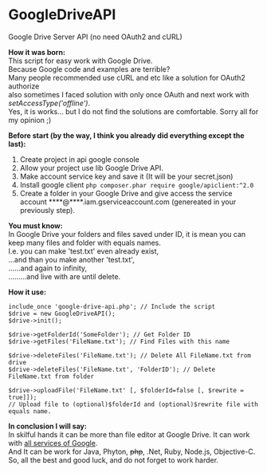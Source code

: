 # GoogleDriveAPI
Google Drive Server API (no need OAuth2 and cURL)

**How it was born:**<br>
This script for easy work with Google Drive.<br>
Because Google code and examples are terrible?<br>
Many people recommended use cURL and etc like a solution for OAuth2 authorize<br>
also sometimes I faced solution with only once OAuth and next work with *setAccessType('offline')*.<br>
Yes, it is works... but I do not find the solutions are comfortable. Sorry all for my opinion ;)<br>

**Before start (by the way, I think you already did everything except the last):**

 1. Create project in api google console
 2. Allow your project use lib Google Drive API.
 2. Make account service key and save it (It will be your secret.json)
 3. Install google client ``php composer.phar require google/apiclient:^2.0``
 4. Create a folder in your Google Drive and give access the service account \*\*\*\*@\*\*\*\*.iam.gserviceaccount.com (genereated in your previously step).

**You must know:**<br>
In Google Drive your folders and files saved under ID, it is mean you can keep many files and folder with equals names.<br>
I.e. you can make 'test.txt' even already exist,<br>
...and than you make another 'test.txt',<br>
......and again to infinity,<br>
.........and live with are until delete.

**How it use:**

    include_once 'google-drive-api.php'; // Include the script
    $drive = new GoogleDriveAPI();
    $drive->init();
    
    $drive->getFolderId('SomeFolder'); // Get Folder ID
    $drive->getFiles('FileName.txt'); // Find Files with this name
    
    $drive->deleteFiles('FileName.txt'); // Delete All FileName.txt from drive
    $drive->deleteFiles('FileName.txt', 'FolderID'); // Delete FileName.txt from folder
    
    $drive->uploadFile('FileName.txt' [, $folderId=false [, $rewrite = true]]);
    // Upload file to (optional)$folderId and (optional)$rewrite file with equals name.

**In conclusion I will say:**<br>
In skilful hands it can be more than file editor at Google Drive. It can work with [all services of Google](https://developers.google.com/products/ "all services of Google"). <br>
And It can be work for Java, Phyton, ~~php~~, .Net, Ruby, Node.js, Objective-C.<br>
So, all the best and good luck, and do not forget to work harder.<br>
